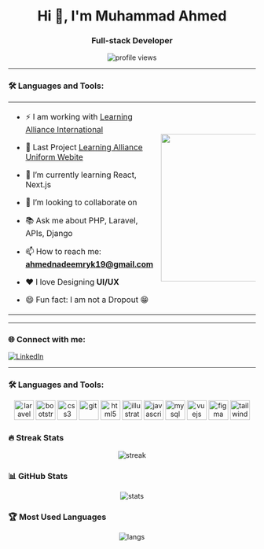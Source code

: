 <h1 align="center">Hi 👋, I'm Muhammad Ahmed</h1>
<h3 align="center">Full-stack Developer</h3>

<p align="center">
  <img src="https://komarev.com/ghpvc/?username=ahmeddevz25&label=Profile%20views&color=0e75b6&style=flat" alt="profile views"/>
</p>

---

### 🛠️ Languages and Tools:
<table>
  <tr>
    <td>

- ⚡ I am working with [Learning Alliance International](https://www.learningalliance.edu.pk/)  
- 🌱 Last Project [Learning Alliance Uniform Webite]([https://warehub.com](https://uniform.learningalliance.edu.pk/))  
- 🌱 I’m currently learning React, Next.js  
- 🤝 I’m looking to collaborate on 
- 📚 Ask me about PHP, Laravel, APIs, Django  
- 📫 How to reach me: **ahmednadeemryk19@gmail.com**  
- ❤️ I love Designing **UI/UX**  
- 😄 Fun fact: I am not a Dropout 😁  

    </td>
    <td>
      <img src="https://camo.githubusercontent.com/cd878ec5a6b9314e5d2862b8f5f6e934ef657572f93e650c569aa3499937eebd/68747470733a2f2f6d656469612e67697068792e636f6d2f6d656469612f4650626e53687131683149533546517950442f67697068792e676966" width="300"/>
    </td>
  </tr>
</table>


---

### 🌐 Connect with me:
[![LinkedIn](https://img.shields.io/badge/LinkedIn-blue?style=for-the-badge&logo=linkedin)](https://linkedin.com/in/your-linkedin-profile)

---

### 🛠️ Languages and Tools:
<p align="center">
  <img src="https://cdn.jsdelivr.net/gh/devicons/devicon/icons/laravel/laravel-plain-wordmark.svg" alt="laravel" width="40" height="40"/>
  <img src="https://cdn.jsdelivr.net/gh/devicons/devicon/icons/bootstrap/bootstrap-original.svg" alt="bootstrap" width="40" height="40"/>
  <img src="https://cdn.jsdelivr.net/gh/devicons/devicon/icons/css3/css3-original.svg" alt="css3" width="40" height="40"/>
  <img src="https://cdn.jsdelivr.net/gh/devicons/devicon/icons/git/git-original.svg" alt="git" width="40" height="40"/>
  <img src="https://cdn.jsdelivr.net/gh/devicons/devicon/icons/html5/html5-original.svg" alt="html5" width="40" height="40"/>
  <img src="https://cdn.jsdelivr.net/gh/devicons/devicon/icons/illustrator/illustrator-plain.svg" alt="illustrator" width="40" height="40"/>
  <img src="https://cdn.jsdelivr.net/gh/devicons/devicon/icons/javascript/javascript-original.svg" alt="javascript" width="40" height="40"/>
  <img src="https://cdn.jsdelivr.net/gh/devicons/devicon/icons/mysql/mysql-original.svg" alt="mysql" width="40" height="40"/>
  <img src="https://cdn.jsdelivr.net/gh/devicons/devicon/icons/vuejs/vuejs-original.svg" alt="vuejs" width="40" height="40"/>
  <img src="https://cdn.jsdelivr.net/gh/devicons/devicon/icons/figma/figma-original.svg" alt="figma" width="40" height="40"/>
  <img src="https://cdn.jsdelivr.net/gh/devicons/devicon/icons/tailwindcss/tailwindcss-plain.svg" alt="tailwindcss" width="40" height="40"/>
</p>

### 🔥 Streak Stats
<p align="center">
  <img src="https://github-readme-streak-stats.herokuapp.com/?user=ahmeddevz25&theme=radical" alt="streak"/>
</p>

### 📊 GitHub Stats
<p align="center">
  <img src="https://github-readme-stats.vercel.app/api?username=ahmeddevz25&show_icons=true&theme=radical" alt="stats"/>
</p>

### 🏆 Most Used Languages
<p align="center">
  <img src="https://github-readme-stats.vercel.app/api/top-langs/?username=ahmeddevz25&layout=compact&theme=radical" alt="langs"/>
</p>
